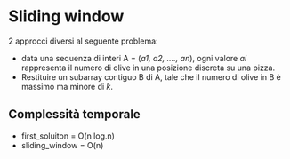 # Sliding window

2 approcci diversi al seguente problema:
- data una sequenza di interi A = (*a1, a2, ...., an*), ogni valore *ai* rappresenta il numero di olive in una posizione discreta su una pizza.
- Restituire un subarray contiguo B di A, tale che il numero di olive in B è massimo ma minore di *k*.

## Complessità temporale

- first_soluiton = O(n log.n)
- sliding_window = O(n)



 
